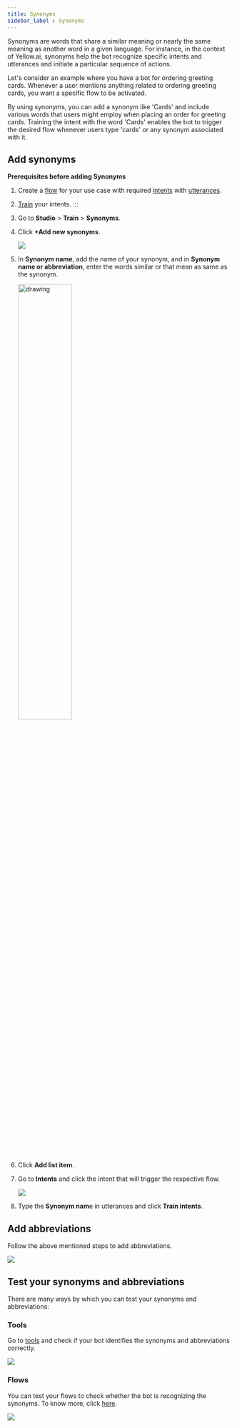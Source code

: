 ```yaml
---
title: Synonyms 
sidebar_label : Synonyms
---
```


Synonyms are words that share a similar meaning or nearly the same meaning as another word in a given language. For instance, in the context of Yellow.ai, synonyms help the bot recognize specific intents and utterances and initiate a particular sequence of actions.

 Let's consider an example where you have a bot for ordering greeting cards. Whenever a user mentions anything related to ordering greeting cards, you want a specific flow to be activated.
 
 By using synonyms, you can add a synonym like 'Cards' and include various words that users might employ when placing an order for greeting cards. Training the intent with the word 'Cards' enables the bot to trigger the desired flow whenever users type 'cards' or any synonym associated with it.

## Add synonyms

**Prerequisites before adding Synonyms**
 
1. Create a [flow](https://docs.yellow.ai/docs/platform_concepts/studio/build/Flows/journeys) for your use case with required [intents](https://docs.yellow.ai/docs/platform_concepts/studio/train/intents#23-add-intent) with [utterances](https://docs.yellow.ai/docs/platform_concepts/studio/train/intents#24-add-utterance). 
2. [Train](https://docs.yellow.ai/docs/platform_concepts/studio/train/intents#3-train-intents) your intents. 
:::

3. Go to **Studio** > **Train** > **Synonyms**.
4. Click **+Add new synonyms**. 

   ![](https://i.imgur.com/ORwd0Bv.png)

5. In **Synonym name**, add the name of your synonym, and in **Synonym name or abbreviation**, enter the words similar or that mean as same as the synonym.

   <img src="https://i.imgur.com/gFwsg3j.png" alt="drawing" width="50%"/>

4. Click **Add list item**.
5. Go to **Intents** and click the intent that will trigger the respective flow.

   ![](https://i.imgur.com/sztife2.png)

6. Type the **Synonym nam**e in utterances and click **Train intents**.

## Add abbreviations
 
Follow the above mentioned steps to add abbreviations. 

![](https://i.imgur.com/ORwd0Bv.png)

## Test your synonyms and abbreviations

There are many ways by which you can test your synonyms and abbreviations:

### Tools

Go to [tools](https://docs.yellow.ai/docs/platform_concepts/studio/tools#21-test-your-bot) and check if your bot identifies the synonyms and abbreviations correctly.

![](https://i.imgur.com/hOvtnVf.jpg)

### Flows

You can test your flows to check whether the bot is recognizing the synonyms. To know more, click [here](https://docs.yellow.ai/docs/platform_concepts/studio/build/Flows/configureflow#-3-test-a-specific-flow).

![](https://i.imgur.com/G9QGlTm.gif)


